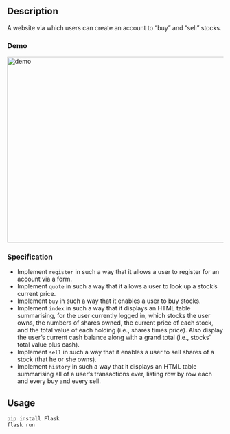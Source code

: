## Description
A website via which users can create an account to “buy” and “sell” stocks.

### Demo

<img src="https://user-images.githubusercontent.com/74436899/112735596-1f905480-8f45-11eb-9866-be901c8e0812.gif" width="600px" height="433px" alt="demo">

### Specification

* Implement ```register``` in such a way that it allows a user to register for an account via a form.
* Implement ```quote``` in such a way that it allows a user to look up a stock’s current price.
* Implement ```buy``` in such a way that it enables a user to buy stocks.
* Implement ```index``` in such a way that it displays an HTML table summarising, for the user currently logged in, which stocks the user owns, the numbers of shares owned, the current price of each stock, and the total value of each holding (i.e., shares times price). Also display the user’s current cash balance along with a grand total (i.e., stocks’ total value plus cash).
* Implement ```sell``` in such a way that it enables a user to sell shares of a stock (that he or she owns).
* Implement ```history``` in such a way that it displays an HTML table summarising all of a user’s transactions ever, listing row by row each and every buy and every sell.


## Usage
```bash
pip install Flask
flask run
```
